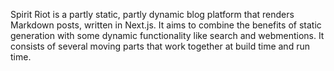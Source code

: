 Spirit Riot is a partly static, partly dynamic blog platform that renders Markdown posts, written in Next.js. It aims to combine the benefits of static generation with some dynamic functionality like search and webmentions. It consists of several moving parts that work together at build time and run time.
